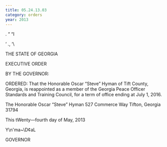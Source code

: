 ```yaml
---
title: 05.24.13.03
category: orders
year: 2013
---
```

    
 

. “ “I

‘ .,
‘\

THE STATE OF GEORGIA

EXECUTIVE ORDER

BY THE GOVERNOR:

ORDERED: That the Honorable Oscar “Steve” Hyman of Tift County, Georgia,
is reappointed as a member of the Georgia Peace Officer Standards
and Training Council, for a term of office ending at July 1, 2016.

The Honorable Oscar “Steve” Hyman
527 Commerce Way
Tifton, Georgia 31794

This tWenty—fourth day of May, 2013

Y\n'ma~\D¢aL

GOVERNOR


